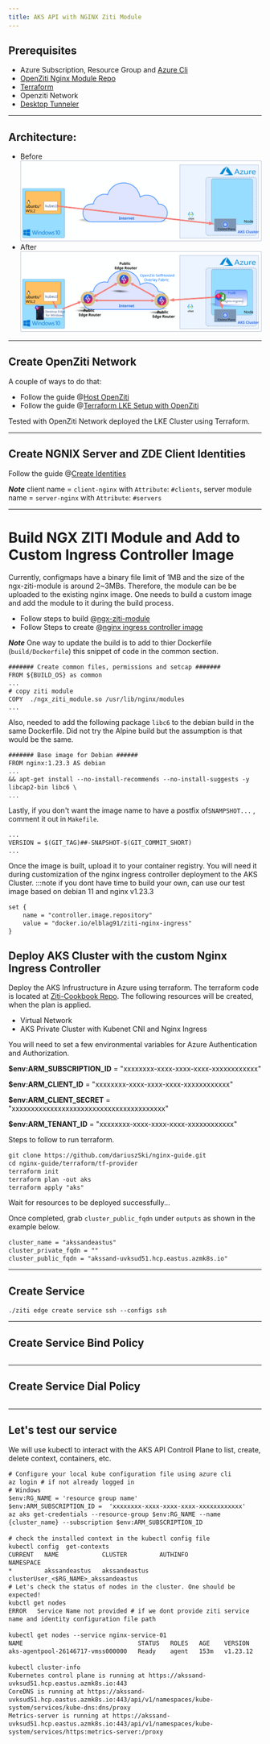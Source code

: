 ```yaml
---
title: AKS API with NGINX Ziti Module
---
```


## Prerequisites

  - Azure Subscription, Resource Group and [Azure Cli](https://learn.microsoft.com/en-us/cli/azure/)
  - [OpenZiti Nginx Module Repo](https://github.com/openziti/ngx_ziti_module)
  - [Terraform](https://developer.hashicorp.com/terraform/downloads)
  - Openziti Network
  - [Desktop Tunneler](https://docs.openziti.io/docs/reference/tunnelers/)
---
## Architecture:
- Before
![](files/images/nginx-aks-before.svg)
- After 
![](files/images/nginx-aks-after.svg)

---

## Create OpenZiti Network

A couple of ways to do that:
- Follow the guide @[Host OpenZiti](https://docs.openziti.io/docs/learn/quickstarts/network/hosted)
- Follow the guide @[Terraform LKE Setup with OpenZiti](https://github.com/openziti-test-kitchen/terraform-lke-ziti/blob/main/README.md)

Tested with OpenZiti Network deployed  the LKE Cluster using Terraform.

---

## Create NGNIX Server and ZDE Client Identities

Follow the guide @[Create Identities](../../learn/core-concepts/identities/overview#creating-an-identity)

***Note***
client name = `client-nginx` with `Attribute`: `#clients`,  server module name = `server-nginx` with `Attribute`: `#servers`

---

# Build NGX ZITI Module and Add to Custom Ingress Controller Image

Currently, configmaps have a binary file limit of 1MB and the size of the ngx-ziti-module is around 2~3MBs. Therefore, the module can be be uploaded to the existing nginx image. One needs to build a custom image and add the module to it during the build process.

- Follow steps to build @[ngx-ziti-module](https://github.com/openziti/ngx_ziti_module/blob/main/README.md#build-using-cmake)
- Follow Steps to create @[nginx ingress controller image](https://docs.nginx.com/nginx-ingress-controller/installation/building-ingress-controller-image/#building-the-image-and-pushing-it-to-the-private-registry)

***Note***
One way to update the build is to add to thier Dockerfile (`build/Dockerfile`) this snippet of code in the common section.
```shell
####### Create common files, permissions and setcap #######
FROM ${BUILD_OS} as common
...
# copy ziti module
COPY  ./ngx_ziti_module.so /usr/lib/nginx/modules
...
```
Also, needed to add the following package `libc6` to the debian build in the same Dockerfile. Did not try the Alpine build but the assumption is that would be the same.
```shell
####### Base image for Debian ######
FROM nginx:1.23.3 AS debian
...
&& apt-get install --no-install-recommends --no-install-suggests -y libcap2-bin libc6 \
...
```
Lastly, if you don't want the image name to have a postfix of`SNAMPSHOT...` , comment it out in `Makefile`.
```shell
...
VERSION = $(GIT_TAG)##-SNAPSHOT-$(GIT_COMMIT_SHORT)
...
```

Once the image is built, upload it to your container registry. You will need it during customization of the nginx ingress controller deployment to the AKS Cluster.
:::note
if you dont have time to build your own, can use our test image based on debian 11 and nginx v1.23.3 
```shell
set {
    name = "controller.image.repository"
    value = "docker.io/elblag91/ziti-nginx-ingress"
}
```

## Deploy AKS Cluster with the custom Nginx Ingress Controller

Deploy the AKS Infrustructure in Azure using terraform. The terraform code is located at [Ziti-Cookbook Repo](https://github.com/netfoundry/ziti-cookbook). The following resources will be created, when the plan is applied.

- Virtual Network
- AKS Private Cluster with Kubenet CNI and Nginx Ingress

You will need to set a few environmental variables for Azure Authentication and Authorization.

**$env:ARM_SUBSCRIPTION_ID** = "xxxxxxxx-xxxx-xxxx-xxxx-xxxxxxxxxxxx"

**$env:ARM_CLIENT_ID** = "xxxxxxxx-xxxx-xxxx-xxxx-xxxxxxxxxxxx"

**$env:ARM_CLIENT_SECRET** = "xxxxxxxxxxxxxxxxxxxxxxxxxxxxxxxxxxxxxxxx"

**$env:ARM_TENANT_ID** = "xxxxxxxx-xxxx-xxxx-xxxx-xxxxxxxxxxxx"

Steps to follow to run terraform.
```shell
git clone https://github.com/dariuszSki/nginx-guide.git
cd nginx-guide/terraform/tf-provider
terraform init
terraform plan -out aks
terraform apply "aks"
```
Wait for resources to be deployed successfully...

Once completed, grab  `cluster_public_fqdn` under `outputs` as shown in the example below.

```shell
cluster_name = "akssandeastus"
cluster_private_fqdn = ""
cluster_public_fqdn = "akssand-uvksud51.hcp.eastus.azmk8s.io"
```

---

## Create Service

```shell
./ziti edge create service ssh --configs ssh
```

---

## Create Service Bind Policy

```shell
```

---

## Create Service Dial Policy

```shell
```

---

## Let's test our service

We will use kubectl to interact with the AKS API Controll Plane to list, create, delete context, containers, etc.

```shell
# Configure your local kube configuration file using azure cli
az login # if not already logged in
# Windows
$env:RG_NAME = 'resource group name'
$env:ARM_SUBSCRIPTION_ID =  'xxxxxxxx-xxxx-xxxx-xxxx-xxxxxxxxxxxx'
az aks get-credentials --resource-group $env:RG_NAME --name {cluster_name} --subscription $env:ARM_SUBSCRIPTION_ID

# check the installed context in the kubectl config file
kubectl config  get-contexts
CURRENT   NAME            CLUSTER         AUTHINFO                                      NAMESPACE
*         akssandeastus   akssandeastus   clusterUser_<$RG_NAME>_akssandeastus
# Let's check the status of nodes in the cluster. One should be expected!
kubctl get nodes
ERROR   Service Name not provided # if we dont provide ziti service name and identity configuration file path

kubectl get nodes --service nginx-service-01
NAME                                STATUS   ROLES   AGE    VERSION
aks-agentpool-26146717-vmss000000   Ready    agent   153m   v1.23.12

kubectl cluster-info
Kubernetes control plane is running at https://akssand-uvksud51.hcp.eastus.azmk8s.io:443
CoreDNS is running at https://akssand-uvksud51.hcp.eastus.azmk8s.io:443/api/v1/namespaces/kube-system/services/kube-dns:dns/proxy
Metrics-server is running at https://akssand-uvksud51.hcp.eastus.azmk8s.io:443/api/v1/namespaces/kube-system/services/https:metrics-server:/proxy
```
